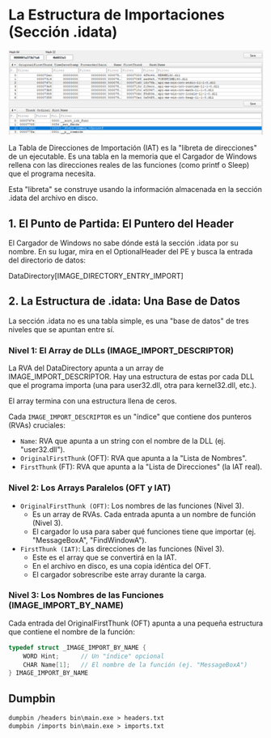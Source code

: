 # La Estructura de Importaciones (Sección .idata)

![alt text](./img/image.png)

La Tabla de Direcciones de Importación (IAT) es la "libreta de direcciones" de 
un ejecutable. Es una tabla en la memoria que el Cargador de Windows rellena con 
las direcciones reales de las funciones (como printf o Sleep) que el programa necesita.

Esta "libreta" se construye usando la información almacenada en la sección .idata del archivo en disco.

## 1. El Punto de Partida: El Puntero del Header

El Cargador de Windows no sabe dónde está la sección .idata por su nombre. 
En su lugar, mira en el OptionalHeader del PE y busca la entrada del directorio de datos:

DataDirectory[IMAGE_DIRECTORY_ENTRY_IMPORT]

## 2. La Estructura de .idata: Una Base de Datos

La sección .idata no es una tabla simple, es una "base de datos" de tres niveles que se apuntan entre sí.

### Nivel 1: El Array de DLLs (IMAGE_IMPORT_DESCRIPTOR)

La RVA del DataDirectory apunta a un array de IMAGE_IMPORT_DESCRIPTOR. Hay una 
estructura de estas por cada DLL que el programa importa (una para user32.dll, 
otra para kernel32.dll, etc.).

El array termina con una estructura llena de ceros.

Cada `IMAGE_IMPORT_DESCRIPTOR` es un "índice" que contiene dos punteros (RVAs) cruciales:
- `Name`: RVA que apunta a un string con el nombre de la DLL (ej. "user32.dll").
- `OriginalFirstThunk` (OFT): RVA que apunta a la "Lista de Nombres".
- `FirstThunk` (FT): RVA que apunta a la "Lista de Direcciones" (la IAT real).

### Nivel 2: Los Arrays Paralelos (OFT y IAT)

- `OriginalFirstThunk (OFT)`: Los nombres de las funciones (Nivel 3).
    - Es un array de RVAs. Cada entrada apunta a un nombre de función (Nivel 3).
    - El cargador lo usa para saber qué funciones tiene que importar (ej. "MessageBoxA", "FindWindowA").
- `FirstThunk (IAT)`: Las direcciones de las funciones (Nivel 3).
    - Este es el array que se convertirá en la IAT.
    - En el archivo en disco, es una copia idéntica del OFT.
    - El cargador sobrescribe este array durante la carga.

### Nivel 3: Los Nombres de las Funciones (IMAGE_IMPORT_BY_NAME)

Cada entrada del OriginalFirstThunk (OFT) apunta a una pequeña estructura que contiene el nombre de la función:

``` c
typedef struct _IMAGE_IMPORT_BY_NAME {
    WORD Hint;      // Un "índice" opcional
    CHAR Name[1];   // El nombre de la función (ej. "MessageBoxA")
} IMAGE_IMPORT_BY_NAME
```

## Dumpbin

```
dumpbin /headers bin\main.exe > headers.txt
dumpbin /imports bin\main.exe > imports.txt
```